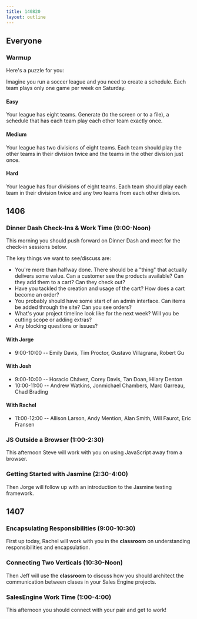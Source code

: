 ```yaml
---
title: 140820
layout: outline
---
```


## Everyone

### Warmup

Here's a puzzle for you:

Imagine you run a soccer league and you need to create a schedule. Each team
plays only one game per week on Saturday.

#### Easy

Your league has eight teams. Generate (to the screen or to a file), a schedule that has each team play each other team exactly once.

#### Medium

Your league has two divisions of eight teams. Each team should play the other
teams in their division twice and the teams in the other division just once.

#### Hard

Your league has four divisions of eight teams. Each team should play each team
in their division twice and any two teams from each other division.

## 1406

### Dinner Dash Check-Ins & Work Time (9:00-Noon)

This morning you should push forward on Dinner Dash and meet for the check-in sessions below.

The key things we want to see/discuss are:

* You're more than halfway done. There should be a "thing" that actually delivers
some value. Can a customer see the products available? Can they add them to a cart?
Can they check out?
* Have you tackled the creation and usage of the cart? How does a cart become
an order?
* You probably should have some start of an admin interface. Can items be added
through the site? Can you see orders?
* What's your project timeline look like for the next week? Will you be cutting
scope or adding extras?
* Any blocking questions or issues?

#### With Jorge

* 9:00-10:00 -- Emily Davis, Tim Proctor, Gustavo Villagrana, Robert Gu

#### With Josh

* 9:00-10:00 -- Horacio Chávez, Corey Davis, Tan Doan, Hilary Denton
* 10:00-11:00 -- Andrew Watkins, Jonmichael Chambers, Marc Garreau, Chad Brading

#### With Rachel

* 11:00-12:00 -- Allison Larson, Andy Mention, Alan Smith, Will Faurot, Eric Fransen

### JS Outside a Browser (1:00-2:30)

This afternoon Steve will work with you on using JavaScript away from a browser.

### Getting Started with Jasmine (2:30-4:00)

Then Jorge will follow up with an introduction to the Jasmine testing framework.

## 1407

### Encapsulating Responsibilities (9:00-10:30)

First up today, Rachel will work with you in the **classroom** on understanding responsibilities and encapsulation.

### Connecting Two Verticals (10:30-Noon)

Then Jeff will use the **classroom** to discuss how you should architect the communication between clases in your Sales Engine projects.

### SalesEngine Work Time (1:00-4:00)

This afternoon you should connect with your pair and get to work!
